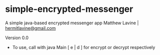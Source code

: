
simple-encrypted-messenger
==========================
A simple java-based encrypted messenger app
Matthew Lavine | hermitlavine@gmail.com

Version 0.0
- To use, call with java Main [ e | d ] for encrypt or decrypt respectively
